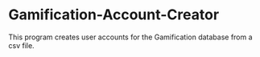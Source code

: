 # Gamification-Account-Creator
This program creates user accounts for the Gamification database from a csv file.
